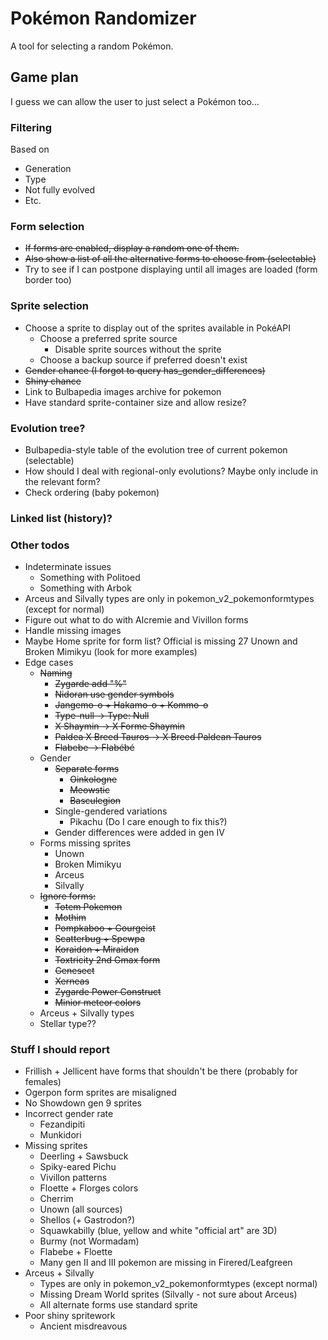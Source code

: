 # Pokémon Randomizer
A tool for selecting a random Pokémon.

## Game plan
I guess we can allow the user to just select a Pokémon too...

### Filtering
Based on
- Generation
- Type
- Not fully evolved
- Etc.

### Form selection
- ~~If forms are enabled, display a random one of them.~~
- ~~Also show a list of all the alternative forms to choose from (selectable)~~
- Try to see if I can postpone displaying until all images are loaded (form border too)

### Sprite selection
- Choose a sprite to display out of the sprites available in PokéAPI
  - Choose a preferred sprite source
    - Disable sprite sources without the sprite
  - Choose a backup source if preferred doesn't exist
- ~~Gender chance (I forgot to query has_gender_differences)~~
- ~~Shiny chance~~
- Link to Bulbapedia images archive for pokemon
- Have standard sprite-container size and allow resize?

### Evolution tree?
- Bulbapedia-style table of the evolution tree of current pokemon (selectable)
- How should I deal with regional-only evolutions? Maybe only include in the relevant form?
- Check ordering (baby pokemon)

### Linked list (history)?

### Other todos
- Indeterminate issues
  - Something with Politoed
  - Something with Arbok
- Arceus and Silvally types are only in pokemon_v2_pokemonformtypes (except for normal)
- Figure out what to do with Alcremie and Vivillon forms
- Handle missing images
- Maybe Home sprite for form list? Official is missing 27 Unown and Broken Mimikyu (look for more examples)
- Edge cases
  - ~~Naming~~
    - ~~Zygarde add "%"~~
    - ~~Nidoran use gender symbols~~
    - ~~Jangemo-o + Hakamo-o + Kommo-o~~
    - ~~Type-null -> Type: Null~~
    - ~~X Shaymin -> X Forme Shaymin~~
    - ~~Paldea X Breed Tauros -> X Breed Paldean Tauros~~
    - ~~Flabebe -> Flabébé~~
  - Gender
    - ~~Separate forms~~
      - ~~Oinkologne~~
      - ~~Meowstic~~
      - ~~Basculegion~~
    - Single-gendered variations
      - Pikachu (Do I care enough to fix this?)
    - Gender differences were added in gen IV
  - Forms missing sprites
    - Unown
    - Broken Mimikyu
    - Arceus
    - Silvally
  - ~~Ignore forms:~~
    - ~~Totem Pokemon~~
    - ~~Mothim~~
    - ~~Pompkaboo + Gourgeist~~
    - ~~Scatterbug + Spewpa~~
    - ~~Koraidon + Miraidon~~
    - ~~Toxtricity 2nd Gmax form~~
    - ~~Genesect~~
    - ~~Xerneas~~
    - ~~Zygarde Power Construct~~
    - ~~Minior meteor colors~~
  - Arceus + Silvally types
  - Stellar type??

### Stuff I should report
- Frillish + Jellicent have forms that shouldn't be there (probably for females)
- Ogerpon form sprites are misaligned
- No Showdown gen 9 sprites
- Incorrect gender rate
  - Fezandipiti
  - Munkidori
- Missing sprites
  - Deerling + Sawsbuck
  - Spiky-eared Pichu
  - Vivillon patterns
  - Floette + Florges colors
  - Cherrim 
  - Unown (all sources)
  - Shellos (+ Gastrodon?)
  - Squawkabilly (blue, yellow and white "official art" are 3D)
  - Burmy (not Wormadam)
  - Flabebe + Floette
  - Many gen II and III pokemon are missing in Firered/Leafgreen
- Arceus + Silvally
  - Types are only in pokemon_v2_pokemonformtypes (except normal)
  - Missing Dream World sprites (Silvally - not sure about Arceus)
  - All alternate forms use standard sprite
- Poor shiny spritework
  - Ancient misdreavous